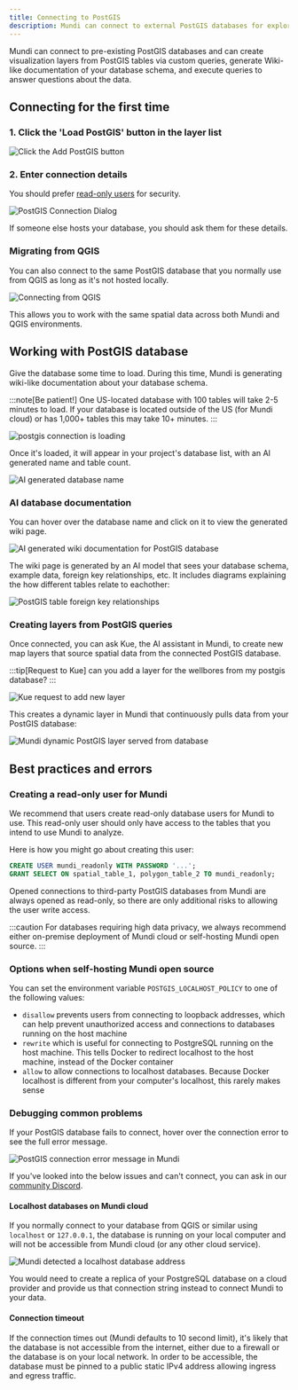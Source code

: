 ```yaml
---
title: Connecting to PostGIS
description: Mundi can connect to external PostGIS databases for exploration, analysis, and visualization.
---
```


Mundi can connect to pre-existing PostGIS databases and can create visualization layers from PostGIS tables via custom queries,
generate Wiki-like documentation of your database schema, and execute queries to answer questions about the data.

## Connecting for the first time

### 1. Click the 'Load PostGIS' button in the layer list

![Click the Add PostGIS button](../../../assets/postgis/add_postgis.jpg)


### 2. Enter connection details

You should prefer [read-only users](#creating-a-read-only-user-for-mundi) for security.

![PostGIS Connection Dialog](../../../assets/postgis/connection_details.png)

If someone else hosts your database, you should ask them for these details.

### Migrating from QGIS

You can also connect to the same PostGIS database that you normally use from QGIS as long as it's not hosted locally.

![Connecting from QGIS](../../../assets/postgis/from-qgis.png)

This allows you to work with the same spatial data across both Mundi and QGIS environments.

## Working with PostGIS database

Give the database some time to load. During this time, Mundi is generating wiki-like documentation about
your database schema.

:::note[Be patient!]
One US-located database with 100 tables will take 2-5 minutes to load. If your database is located outside
of the US (for Mundi cloud) or has 1,000+ tables this may take 10+ minutes.
:::

![postgis connection is loading](../../../assets/postgis/loading.png)

Once it's loaded, it will appear in your project's database list, with an AI generated name and table count.

![AI generated database name](../../../assets/postgis/loaded.png)

### AI database documentation

You can hover over the database name and click on it to view the generated wiki page.

![AI generated wiki documentation for PostGIS database](../../../assets/postgis/wiki.png)

The wiki page is generated by an AI model that sees your database schema, example data, foreign key
relationships, etc. It includes diagrams explaining the how different tables relate to eachother:

![PostGIS table foreign key relationships](../../../assets/postgis/diagram.png)

### Creating layers from PostGIS queries

Once connected, you can ask Kue, the AI assistant in Mundi, to create new map layers that source
spatial data from the connected PostGIS database.

:::tip[Request to Kue]
can you add a layer for the wellbores from my postgis database?
:::


![Kue request to add new layer](../../../assets/postgis/request_add_layer.jpg)

This creates a dynamic layer in Mundi that continuously pulls data from your PostGIS database:

![Mundi dynamic PostGIS layer served from database](../../../assets/postgis/wellbores.jpg)


## Best practices and errors

### Creating a read-only user for Mundi

We recommend that users create read-only database users for Mundi to use. This read-only user should only
have access to the tables that you intend to use Mundi to analyze.


Here is how you might go about creating this user:

```sql
CREATE USER mundi_readonly WITH PASSWORD '...';
GRANT SELECT ON spatial_table_1, polygon_table_2 TO mundi_readonly;
```

Opened connections to third-party PostGIS databases from Mundi are always opened as read-only, so there are only
additional risks to allowing the user write access.

:::caution
For databases requiring high data privacy, we always recommend either on-premise deployment of Mundi
cloud or self-hosting Mundi open source.
:::


### Options when self-hosting Mundi open source

You can set the environment variable `POSTGIS_LOCALHOST_POLICY` to one of the following values:
- `disallow` prevents users from connecting to loopback addresses, which can help prevent unauthorized
  access and connections to databases running on the host machine
- `rewrite` which is useful for connecting to PostgreSQL running on the host machine. This tells Docker to
  redirect localhost to the host machine, instead of the Docker container
- `allow` to allow connections to localhost databases. Because Docker localhost is different from your
  computer's localhost, this rarely makes sense

### Debugging common problems

If your PostGIS database fails to connect, hover over the connection error to see the full error message.

![PostGIS connection error message in Mundi](../../../assets/postgis/timeout_error.png)

If you've looked into the below issues and can't connect, you can ask in our [community Discord](https://discord.gg/V63VbgH8dT).

#### Localhost databases on Mundi cloud

If you normally connect to your database from QGIS or similar using `localhost` or `127.0.0.1`, the database
is running on your local computer and will not be accessible from Mundi cloud (or any other cloud service).

![Mundi detected a localhost database address](../../../assets/postgis/localhost_error.png)


You would need to create a replica of your PostgreSQL database on a cloud provider and provide us that
connection string instead to connect Mundi to your data.

#### Connection timeout

If the connection times out (Mundi defaults to 10 second limit), it's likely that the database
is not accessible from the internet, either due to a firewall or the database is on your local
network. In order to be accessible, the database must be pinned to a public static IPv4 address
allowing ingress and egress traffic.
